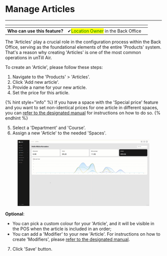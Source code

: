 # Manage Articles

***

<table data-card-size="large" data-view="cards"><thead><tr><th></th><th></th><th></th></tr></thead><tbody><tr><td><strong>Who can use this feature?</strong></td><td><span data-gb-custom-inline data-tag="emoji" data-code="2714">✔</span><mark style="color:green;">Location Owner</mark> in the Back Office</td><td></td></tr></tbody></table>

The 'Articles' play a crucial role in the configuration process within the Back Office, serving as the foundational elements of the entire 'Products' system. That's a reason why creating 'Articles' is one of the most common operations in unTill Air.

To create an 'Article', please follow these steps:

1. Navigate to the 'Products' > 'Articles'.
2. Click 'Add new article'.
3. Provide a name for your new article.
4. Set the price for this article.

{% hint style="info" %}
If you have a space with the 'Special price' feature and you want to set non-identical prices for one article in different spaces, you can [refer to the designated manual](../../spaces/special-price-in-a-specific-space-bo.md) for instructions on how to do so.
{% endhint %}

5. Select a 'Department' and 'Course'.
6. Assign a new 'Article' to the needed 'Spaces'.

<figure><img src="../../../.gitbook/assets/articles-gif.gif" alt=""><figcaption></figcaption></figure>

**Optional**:

* You can pick a custom colour for your 'Article', and it will be visible in the POS when the article is included in an order;
* You can add a 'Modifier' to your new 'Article'. For instructions on how to create 'Modifiers', please [refer to the designated manual](../../../products/modifiers/create-modifiers-and-assign-them-to-the-article.md).

7. Click 'Save' button.
